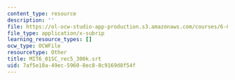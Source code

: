 ```yaml
---
content_type: resource
description: ''
file: https://ol-ocw-studio-app-production.s3.amazonaws.com/courses/6-01sc-introduction-to-electrical-engineering-and-computer-science-i-spring-2011/7af5e18a49ec59608ec88c9169d8f54f_MIT6_01SC_rec5_300k.vtt
file_type: application/x-subrip
learning_resource_types: []
ocw_type: OCWFile
resourcetype: Other
title: MIT6_01SC_rec5_300k.srt
uid: 7af5e18a-49ec-5960-8ec8-8c9169d8f54f
---
```

